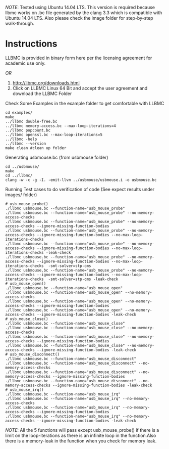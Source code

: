 *NOTE*: Tested using Ubuntu 14.04 LTS.
This version is required because llbmc works on .bc file generated by the clang 3.3 which is compatible with Ubuntu 14.04 LTS.
Also please check the image folder for step-by-step walk-through.

# Instructions
LLBMC is provided in binary form here per the licensing agreement for academic use only.

*OR*

1. http://llbmc.org/downloads.html
2. Click on LLBMC Linux 64 Bit and accept the user agreement and download the LLBMC Folder

Check Some Examples in the example folder to get comfortable with LLBMC
~~~~
cd examples/
make
../llbmc double-free.bc
../llbmc memory-access.bc --max-loop-iterations=4
../llbmc popcount.bc
../llbmc openssl.bc --max-loop-iterations=5
../llbmc -help
../llbmc --version
make clean #clean up folder
~~~~

Generating usbmouse.bc (from usbmouse folder)
~~~~
cd ../usbmouse/
make
cd ../llbmc/
clang -w -c -g -I. -emit-llvm ../usbmouse/usbmouse.i -o usbmouse.bc
~~~~

Running Test cases to do verification of code (See expect results under images/ folder)
~~~~
# usb_mouse_probe()
./llbmc usbmouse.bc --function-name="usb_mouse_probe"
./llbmc usbmouse.bc --function-name="usb_mouse_probe" --no-memory-access-checks
./llbmc usbmouse.bc --function-name="usb_mouse_probe" --no-memory-access-checks --ignore-missing-function-bodies
./llbmc usbmouse.bc --function-name="usb_mouse_probe" --no-memory-access-checks --ignore-missing-function-bodies --no-max-loop-iterations-checks
./llbmc usbmouse.bc --function-name="usb_mouse_probe" --no-memory-access-checks --ignore-missing-function-bodies --no-max-loop-iterations-checks -leak-check
./llbmc usbmouse.bc --function-name="usb_mouse_probe" --no-memory-access-checks --ignore-missing-function-bodies --no-max-loop-iterations-checks  -smt-solver=stp-cms
./llbmc usbmouse.bc --function-name="usb_mouse_probe" --no-memory-access-checks --ignore-missing-function-bodies --no-max-loop-iterations-checks  -smt-solver=stp-cms -leak-check
# usb_mouse_open()
./llbmc usbmouse.bc --function-name="usb_mouse_open"
./llbmc usbmouse.bc --function-name="usb_mouse_open" --no-memory-access-checks
./llbmc usbmouse.bc --function-name="usb_mouse_open" --no-memory-access-checks --ignore-missing-function-bodies
./llbmc usbmouse.bc --function-name="usb_mouse_open" --no-memory-access-checks --ignore-missing-function-bodies -leak-check
# usb_mouse_close()
./llbmc usbmouse.bc --function-name="usb_mouse_close"
./llbmc usbmouse.bc --function-name="usb_mouse_close" --no-memory-access-checks
./llbmc usbmouse.bc --function-name="usb_mouse_close" --no-memory-access-checks --ignore-missing-function-bodies
./llbmc usbmouse.bc --function-name="usb_mouse_close" --no-memory-access-checks --ignore-missing-function-bodies -leak-check
# usb_mouse_disconnect()
./llbmc usbmouse.bc --function-name="usb_mouse_disconnect"
./llbmc usbmouse.bc --function-name="usb_mouse_disconnect" --no-memory-access-checks
./llbmc usbmouse.bc --function-name="usb_mouse_disconnect" --no-memory-access-checks --ignore-missing-function-bodies
./llbmc usbmouse.bc --function-name="usb_mouse_disconnect" --no-memory-access-checks --ignore-missing-function-bodies -leak-check
# usb_mouse_irq()
./llbmc usbmouse.bc --function-name="usb_mouse_irq"
./llbmc usbmouse.bc --function-name="usb_mouse_irq" --no-memory-access-checks
./llbmc usbmouse.bc --function-name="usb_mouse_irq" --no-memory-access-checks --ignore-missing-function-bodies
./llbmc usbmouse.bc --function-name="usb_mouse_irq" --no-memory-access-checks --ignore-missing-function-bodies -leak-check
~~~~

*NOTE*: All the 5 functions will pass except usb\_mouse\_probe() if there is a limit on the loop-iterations as there is an infinite loop in the function.Also there is a memory-leak in the function when you check for memory leak.
